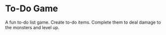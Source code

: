 # To-Do Game

A fun to-do list game. Create to-do items. Complete them to deal damage to the monsters and level up. 
